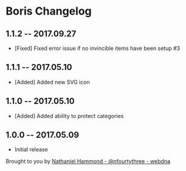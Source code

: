 # Boris Changelog

## 1.1.2 -- 2017.09.27

- [Fixed] Fixed error issue if no invincible items have been setup #3

## 1.1.1 -- 2017.05.10

- [Added] Added new SVG icon

## 1.1.0 -- 2017.05.10

- [Added] Added ability to protect categories

## 1.0.0 -- 2017.05.09

- Initial release

Brought to you by [Nathaniel Hammond - @nfourtythree - webdna](https://webdna.co.uk)
